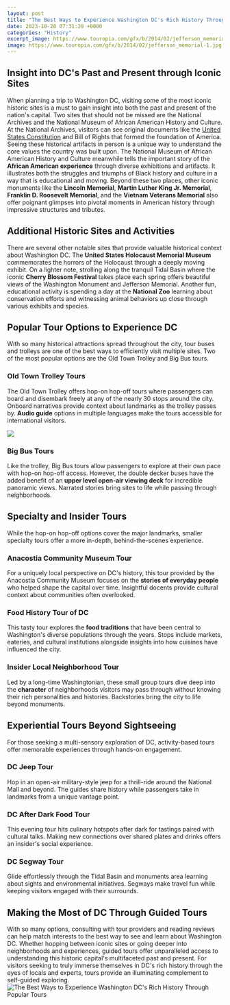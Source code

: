 ```yaml
---
layout: post
title: "The Best Ways to Experience Washington DC's Rich History Through Popular Tours"
date: 2023-10-28 07:31:29 +0000
categories: "History"
excerpt_image: https://www.touropia.com/gfx/b/2014/02/jefferson_memorial-1.jpg
image: https://www.touropia.com/gfx/b/2014/02/jefferson_memorial-1.jpg
---
```


## Insight into DC's Past and Present through Iconic Sites
When planning a trip to Washington DC, visiting some of the most iconic historic sites is a must to gain insight into both the past and present of the nation's capital. Two sites that should not be missed are the National Archives and the National Museum of African American History and Culture. 
At the National Archives, visitors can see original documents like the [United States Constitution](https://thetopnews.github.io/inside-the-games-industry-challenges-rewards-and-career-options/) and Bill of Rights that formed the foundation of America. Seeing these historical artifacts in person is a unique way to understand the core values the country was built upon. 
The National Museum of African American History and Culture meanwhile tells the important story of the **African American experience** through diverse exhibitions and artifacts. It illustrates both the struggles and triumphs of Black history and culture in a way that is educational and moving. 
Beyond these two places, other iconic monuments like the **Lincoln Memorial**, **Martin Luther King Jr. Memorial**, **Franklin D. Roosevelt Memorial**, and the **Vietnam Veterans Memorial** also offer poignant glimpses into pivotal moments in American history through impressive structures and tributes.
## Additional Historic Sites and Activities 
There are several other notable sites that provide valuable historical context about Washington DC. The **United States Holocaust Memorial Museum** commemorates the horrors of the Holocaust through a deeply moving exhibit. 
On a lighter note, strolling along the tranquil Tidal Basin where the iconic **Cherry Blossom Festival** takes place each spring offers beautiful views of the Washington Monument and Jefferson Memorial. Another fun, educational activity is spending a day at the **National Zoo** learning about conservation efforts and witnessing animal behaviors up close through various exhibits and species. 
## Popular Tour Options to Experience DC 
With so many historical attractions spread throughout the city, tour buses and trolleys are one of the best ways to efficiently visit multiple sites. Two of the most popular options are the Old Town Trolley and Big Bus tours. 
### Old Town Trolley Tours
The Old Town Trolley offers hop-on hop-off tours where passengers can board and disembark freely at any of the nearly 30 stops around the city. Onboard narratives provide context about landmarks as the trolley passes by. **Audio guide** options in multiple languages make the tours accessible for international visitors.

![](https://www.waysideinnmd.com/wp-content/uploads/2016/05/washington-dc.jpg)
### Big Bus Tours 
Like the trolley, Big Bus tours allow passengers to explore at their own pace with hop-on hop-off access. However, the double decker buses have the added benefit of an **upper level open-air viewing deck** for incredible panoramic views. Narrated stories bring sites to life while passing through neighborhoods.
## Specialty and Insider Tours
While the hop-on hop-off options cover the major landmarks, smaller specialty tours offer a more in-depth, behind-the-scenes experience. 
### Anacostia Community Museum Tour
For a uniquely local perspective on DC's history, this tour provided by the Anacostia Community Museum focuses on the **stories of everyday people** who helped shape the capital over time. Insightful docents provide cultural context about communities often overlooked. 
### Food History Tour of DC
This tasty tour explores the **food traditions** that have been central to Washington's diverse populations through the years. Stops include markets, eateries, and cultural institutions alongside insights into how cuisines have influenced the city. 
### Insider Local Neighborhood Tour  
Led by a long-time Washingtonian, these small group tours dive deep into the **character** of neighborhoods visitors may pass through without knowing their rich personalities and histories. Backstories bring the city to life beyond monuments.
## Experiential Tours Beyond Sightseeing
For those seeking a multi-sensory exploration of DC, activity-based tours offer memorable experiences through hands-on engagement.
### DC Jeep Tour
Hop in an open-air military-style jeep for a thrill-ride around the National Mall and beyond. The guides share history while passengers take in landmarks from a unique vantage point. 
### DC After Dark Food Tour
This evening tour hits culinary hotspots after dark for tastings paired with cultural talks. Making new connections over shared plates and drinks offers an insider's social experience. 
### DC Segway Tour
Glide effortlessly through the Tidal Basin and monuments area learning about sights and environmental initiatives. Segways make travel fun while keeping visitors engaged with their surrounds.
## Making the Most of DC Through Guided Tours
With so many options, consulting with tour providers and reading reviews can help match interests to the best way to see and learn about Washington DC. Whether hopping between iconic sites or going deeper into neighborhoods and experiences, guided tours offer unparalleled access to understanding this historic capital's multifaceted past and present. For visitors seeking to truly immerse themselves in DC's rich history through the eyes of locals and experts, tours provide an illuminating complement to self-guided exploring.
![The Best Ways to Experience Washington DC's Rich History Through Popular Tours](https://www.touropia.com/gfx/b/2014/02/jefferson_memorial-1.jpg)